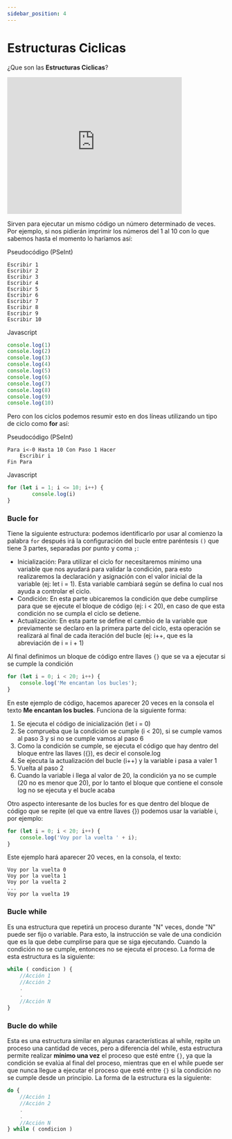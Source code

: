 ```yaml
---
sidebar_position: 4
---
```


# Estructuras Ciclicas

¿Que son las **Estructuras Ciclicas**?

<iframe width="80%" height="315" src="https://www.youtube.com/embed/VZKZQnaL_NY" title="YouTube video player" frameBorder="0" allow="accelerometer; autoplay; clipboard-write; encrypted-media; gyroscope; picture-in-picture" allowFullScreen></iframe>


Sirven para ejecutar un mismo código un número determinado de veces. Por ejemplo, si nos pidierán imprimir los números del 1 al 10 con lo que sabemos hasta el momento lo haríamos así:

Pseudocódigo (PSeInt)

~~~
Escribir 1
Escribir 2
Escribir 3
Escribir 4
Escribir 5
Escribir 6
Escribir 7
Escribir 8
Escribir 9
Escribir 10
~~~

Javascript
```javascript
console.log(1)
console.log(2)
console.log(3)
console.log(4)
console.log(5)
console.log(6)
console.log(7)
console.log(8)
console.log(9)
console.log(10)
```

Pero con los ciclos podemos resumir esto en dos líneas utilizando un tipo de ciclo como **for** así:

Pseudocódigo (PSeInt)
~~~
Para i<-0 Hasta 10 Con Paso 1 Hacer
	Escribir i
Fin Para        
~~~

Javascript
```javascript
for (let i = 1; i <= 10; i++) {
        console.log(i)
}
```

### Bucle for
Tiene la siguiente estructura:
podemos identificarlo por usar al comienzo la palabra `for`
después irá la configuración del bucle entre paréntesis `()` que tiene 3 partes, separadas por punto y coma `;`:
- Inicialización: Para utilizar el ciclo for necesitaremos mínimo una variable que nos ayudará para validar la condición, para esto realizaremos la declaración y asignación con el valor inicial de la variable (ej: let i = 1). Esta variable cambiará según se defina lo cual nos ayuda a controlar el ciclo. 
- Condición: En esta parte ubicaremos la condición que debe cumplirse para que se ejecute el bloque de código (ej: i < 20), en caso de que esta condición no se cumpla el ciclo se detiene. 
- Actualización: En esta parte se define el cambio de la variable que previamente se declaro en la primera parte del ciclo, esta operación se realizará al final de cada iteración del bucle (ej: i++, que es la abreviación de i = i + 1)

Al final definimos un bloque de código entre llaves `{}` que se va a ejecutar si se cumple la condición

```javascript
for (let i = 0; i < 20; i++) {
   	console.log('Me encantan los bucles');
}
```
        

En este ejemplo de código, hacemos aparecer 20 veces en la consola el texto **Me encantan los bucles**. Funciona de la siguiente forma:

1. Se ejecuta el código de inicialización (let i = 0)
2. Se comprueba que la condición se cumple (i < 20), si se cumple vamos al paso 3 y si no se cumple vamos al paso 6
3. Como la condición se cumple, se ejecuta el código que hay dentro del bloque entre las llaves ({}), es decir el console.log
4. Se ejecuta la actualización del bucle (i++) y la variable i pasa a valer 1
5. Vuelta al paso 2
6. Cuando la variable i llega al valor de 20, la condición ya no se cumple (20 no es menor que 20), por lo tanto el bloque que contiene el console log no se ejecuta y el bucle acaba


Otro aspecto interesante de los bucles for es que dentro del bloque de código que se repite (el que va entre llaves {}) podemos usar la variable i, por ejemplo:

```javascript
for (let i = 0; i < 20; i++) {
	console.log('Voy por la vuelta ' + i);
}  
```

Este ejemplo hará aparecer 20 veces, en la consola, el texto:
~~~
Voy por la vuelta 0
Voy por la vuelta 1
Voy por la vuelta 2
...
Voy por la vuelta 19
~~~
          

### Bucle while 
Es una estructura que repetirá un proceso durante "N" veces, donde "N" puede ser fijo o variable. Para esto, la instrucción se vale de una condición que es la que debe cumplirse para que se siga ejecutando. Cuando la condición no se cumple, entonces no se ejecuta el proceso. La forma de esta estructura es la siguiente:

```javascript
while ( condicion ) {
	//Acción 1
	//Acción 2
	.
	.
	//Acción N
}
```
      
### Bucle do while
Esta es una estructura similar en algunas características al while, repite un proceso una cantidad de veces, pero a diferencia del while, esta estructura permite realizar **mínimo una vez** el proceso que esté entre `{}`, ya que la condición se evalúa al final del proceso, mientras que en el while puede ser que nunca llegue a ejecutar el proceso que esté entre `{}` si la condición no se cumple desde un principio. La forma de la estructura es la siguiente:

```javascript
do {
	//Acción 1
	//Acción 2
	.
	.
	//Acción N
} while ( condicion )
```
